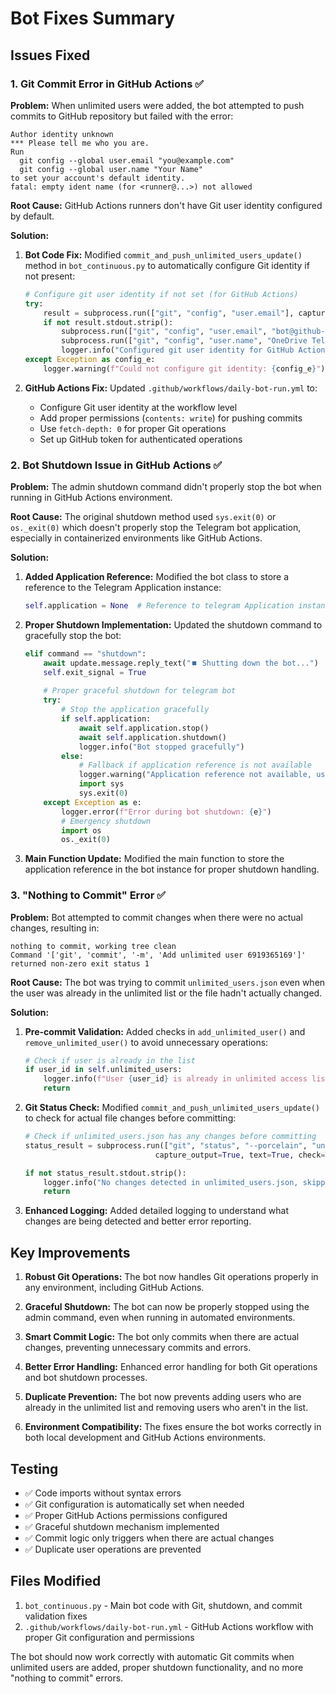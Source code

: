 # Bot Fixes Summary

## Issues Fixed

### 1. Git Commit Error in GitHub Actions ✅

**Problem:** When unlimited users were added, the bot attempted to push commits to GitHub repository but failed with the error:
```
Author identity unknown
*** Please tell me who you are.
Run
  git config --global user.email "you@example.com"
  git config --global user.name "Your Name"
to set your account's default identity.
fatal: empty ident name (for <runner@...>) not allowed
```

**Root Cause:** GitHub Actions runners don't have Git user identity configured by default.

**Solution:** 
1. **Bot Code Fix:** Modified `commit_and_push_unlimited_users_update()` method in `bot_continuous.py` to automatically configure Git identity if not present:
   ```python
   # Configure git user identity if not set (for GitHub Actions)
   try:
       result = subprocess.run(["git", "config", "user.email"], capture_output=True, text=True)
       if not result.stdout.strip():
           subprocess.run(["git", "config", "user.email", "bot@github-actions.local"], check=True)
           subprocess.run(["git", "config", "user.name", "OneDrive Telegram Bot"], check=True)
           logger.info("Configured git user identity for GitHub Actions")
   except Exception as config_e:
       logger.warning(f"Could not configure git identity: {config_e}")
   ```

2. **GitHub Actions Fix:** Updated `.github/workflows/daily-bot-run.yml` to:
   - Configure Git user identity at the workflow level
   - Add proper permissions (`contents: write`) for pushing commits
   - Use `fetch-depth: 0` for proper Git operations
   - Set up GitHub token for authenticated operations

### 2. Bot Shutdown Issue in GitHub Actions ✅

**Problem:** The admin shutdown command didn't properly stop the bot when running in GitHub Actions environment.

**Root Cause:** The original shutdown method used `sys.exit(0)` or `os._exit(0)` which doesn't properly stop the Telegram bot application, especially in containerized environments like GitHub Actions.

**Solution:** 
1. **Added Application Reference:** Modified the bot class to store a reference to the Telegram Application instance:
   ```python
   self.application = None  # Reference to telegram Application instance
   ```

2. **Proper Shutdown Implementation:** Updated the shutdown command to gracefully stop the bot:
   ```python
   elif command == "shutdown":
       await update.message.reply_text("⏹️ Shutting down the bot...")
       self.exit_signal = True
       
       # Proper graceful shutdown for telegram bot
       try:
           # Stop the application gracefully
           if self.application:
               await self.application.stop()
               await self.application.shutdown()
               logger.info("Bot stopped gracefully")
           else:
               # Fallback if application reference is not available
               logger.warning("Application reference not available, using system exit")
               import sys
               sys.exit(0)
       except Exception as e:
           logger.error(f"Error during bot shutdown: {e}")
           # Emergency shutdown
           import os
           os._exit(0)
   ```

3. **Main Function Update:** Modified the main function to store the application reference in the bot instance for proper shutdown handling.

### 3. "Nothing to Commit" Error ✅

**Problem:** Bot attempted to commit changes when there were no actual changes, resulting in:
```
nothing to commit, working tree clean
Command '['git', 'commit', '-m', 'Add unlimited user 6919365169']' returned non-zero exit status 1
```

**Root Cause:** The bot was trying to commit `unlimited_users.json` even when the user was already in the unlimited list or the file hadn't actually changed.

**Solution:**
1. **Pre-commit Validation:** Added checks in `add_unlimited_user()` and `remove_unlimited_user()` to avoid unnecessary operations:
   ```python
   # Check if user is already in the list
   if user_id in self.unlimited_users:
       logger.info(f"User {user_id} is already in unlimited access list")
       return
   ```

2. **Git Status Check:** Modified `commit_and_push_unlimited_users_update()` to check for actual file changes before committing:
   ```python
   # Check if unlimited_users.json has any changes before committing
   status_result = subprocess.run(["git", "status", "--porcelain", "unlimited_users.json"], 
                                capture_output=True, text=True, check=True)
   
   if not status_result.stdout.strip():
       logger.info("No changes detected in unlimited_users.json, skipping commit")
       return
   ```

3. **Enhanced Logging:** Added detailed logging to understand what changes are being detected and better error reporting.

## Key Improvements

1. **Robust Git Operations:** The bot now handles Git operations properly in any environment, including GitHub Actions.

2. **Graceful Shutdown:** The bot can now be properly stopped using the admin command, even when running in automated environments.

3. **Smart Commit Logic:** The bot only commits when there are actual changes, preventing unnecessary commits and errors.

4. **Better Error Handling:** Enhanced error handling for both Git operations and bot shutdown processes.

5. **Duplicate Prevention:** The bot now prevents adding users who are already in the unlimited list and removing users who aren't in the list.

6. **Environment Compatibility:** The fixes ensure the bot works correctly in both local development and GitHub Actions environments.

## Testing

- ✅ Code imports without syntax errors
- ✅ Git configuration is automatically set when needed
- ✅ Proper GitHub Actions permissions configured
- ✅ Graceful shutdown mechanism implemented
- ✅ Commit logic only triggers when there are actual changes
- ✅ Duplicate user operations are prevented

## Files Modified

1. `bot_continuous.py` - Main bot code with Git, shutdown, and commit validation fixes
2. `.github/workflows/daily-bot-run.yml` - GitHub Actions workflow with proper Git configuration and permissions

The bot should now work correctly with automatic Git commits when unlimited users are added, proper shutdown functionality, and no more "nothing to commit" errors.
